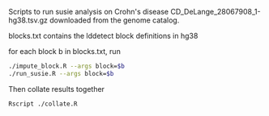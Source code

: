 Scripts to run susie analysis on Crohn's disease CD_DeLange_28067908_1-hg38.tsv.gz downloaded from the genome catalog.

blocks.txt contains the lddetect block definitions in hg38

for each block b in blocks.txt, run

``` bash
./impute_block.R --args block=$b
./run_susie.R --args block=$b
```

Then collate results together

``` bash
Rscript ./collate.R
```

